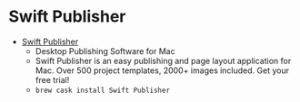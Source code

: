 # Swift Publisher
- [Swift Publisher](https://www.belightsoft.com/swift-publisher/)
  -  Desktop Publishing Software for Mac
  - Swift Publisher is an easy publishing and page layout application for Mac. Over 500 project templates, 2000+ images included. Get your free trial!
  - `brew cask install Swift Publisher`

